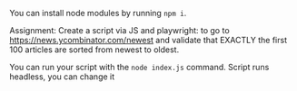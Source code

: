 
You can install node modules by running `npm i`.

Assignment: 
Create a script via JS and playwright:
to go to https://news.ycombinator.com/newest and validate that EXACTLY the first 100 articles are sorted from newest to oldest. 

You can run your script with the `node index.js` command.
Script runs headless, you can change it 
